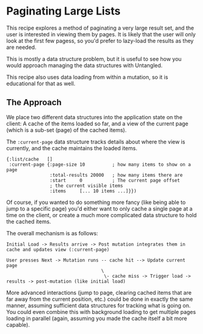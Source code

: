 # Paginating Large Lists

This recipe explores a method of paginating a very large result set, and
the user is interested in viewing them by pages. It is likely that the user
will only look at the first few pagess, so you'd prefer to lazy-load the
results as they are needed.

This is mostly a data structure problem, but it is useful to see how
you would approach managing the data structures with Untangled.

This recipe also uses data loading from within a mutation, so it is 
educational for that as well.

## The Approach

We place two different data structures into the application state on the
client: A cache of the items loaded so far, and a view of the
current page (which is a sub-set (page) of the cached items).

The `:current-page` data structure tracks details about where the view
is currently, and the cache maintains the loaded items.

```
{:list/cache   []
 :current-page {:page-size 10          ; how many items to show on a page
                :total-results 20000   ; how many items there are
                :start     0           ; The current page offset
                ; the current visible items
                :items     [... 10 items ...]}})
```

Of course, if you wanted to do something more fancy (like being able to jump to a 
specific page) you'd either want to only cache a single page at 
a time on the client, or create a much more complicated data structure
to hold the cached items.

The overall mechanism is as follows:

```
Initial Load -> Results arrive -> Post mutation integrates them in cache and updates view (:current-page)
```

```
User presses Next -> Mutation runs -- cache hit --> Update current page
                                   \
                                    \- cache miss -> Trigger load -> results -> post-mutation (like initial load)
```

More advanced interactions (jump to page, clearing cached items that are far away from
the current position, etc.) could be done in exactly the same manner, 
assuming sufficient data structures for tracking what is going on. You could
even combine this with background loading to get multiple pages loading in 
parallel (again, assuming you made the cache itself a bit more capable).
